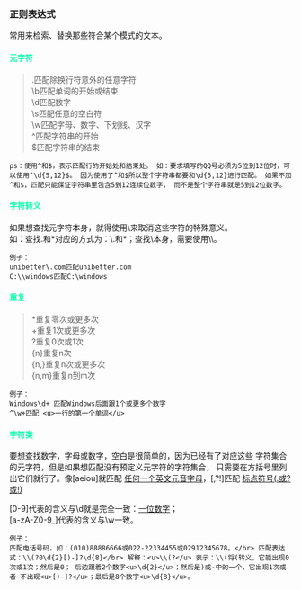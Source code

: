 ### 正则表达式
常用来检索、替换那些符合某个模式的文本。

#### <font color="#00ffaa"> 元字符</font>
> .匹配除换行符意外的任意字符</br>
> \b匹配单词的开始或结束</br>
> \d匹配数字</br>
> \s匹配任意的空白符</br>
> \w匹配字母、数字、下划线、汉字</br>
> ^匹配字符串的开始</br>
> $匹配字符串的结束</br>

`ps：使用^和$，表示匹配行的开始处和结束处。
       如：要求填写的QQ号必须为5位到12位时，可以使用^\d{5,12}$。
       因为使用了^和$所以整个字符串都要和\d{5,12}进行匹配。
       如果不加^和$，匹配只能保证字符串里包含5到12连续位数字，
       而不是整个字符串就是5到12位数字。`
       
#### <font color="#00ffaa"> 字符转义</font>
如果想查找元字符本身，就得使用\来取消这些字符的特殊意义。</br>
如：查找.和*对应的方式为：\\.和\*；查找\本身，需要使用\\\。

`例子：`</br>
`unibetter\.com匹配unibetter.com`</br>
`C:\\windows匹配C:\windows`

#### <font color="#00ffaa"> 重复</font>
> *重复零次或更多次</br>
> +重复1次或更多次</br>
> ?重复0次或1次</br>
> {n}重复n次</br>
> {n,}重复n次或更多次</br>
> {n,m}重复n到m次</br>

`例子：`</br>
`Windows\d+ 匹配Windows后面跟1个或更多个数字`</br>
`^\w+匹配 <u>一行的第一个单词</u>`

#### <font color="#00ffaa"> 字符类</font>
要想查找数字，字母或数字，空白是很简单的，因为已经有了对应这些
字符集合的元字符，但是如果想匹配没有预定义元字符的字符集合，
只需要在方括号里列出它们就行了。像[aeiou]就匹配 
<u>任何一个英文元音字母</u>，[,?!]匹配 <u>标点符号(.或?或!)</u></br>

[0-9]代表的含义与\d就是完全一致：<u>一位数字</u>；</br>
[a-zA-Z0-9_]代表的含义与\w一致。</br>

`例子：`</br>
`匹配电话号码，如：(010)88886666或022-22334455或02912345678。</br>
匹配表达式：\\(?0\d{2}[)-]?\d{8}</br>
解释：<u>\\(?</u> 表示：\\(将(转义，它能出现0次或1次；然后是0；
后边跟着2个数字<u>\d{2}</u>；然后是)或-中的一个，它出现1次或者
不出现<u>[)-]?</u>；最后是8个数字<u>\d{8}</u>。`